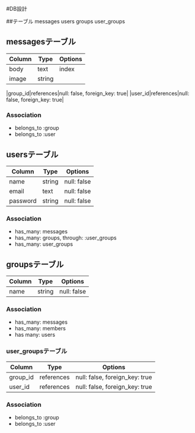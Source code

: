 #DB設計

##テーブル
messages
users
groups
user_groups

## messagesテーブル
|Column|Type|Options|
|------|----|-------|
|body|text|index|
|image|string|

|group_id|references|null: false, foreign_key: true|
|user_id|references|null: false, foreign_key: true|

### Association
- belongs_to :group
- belongs_to :user

## usersテーブル
|Column|Type|Options|
|------|----|-------|
|name|string|null: false|
|email|text|null: false|
|password|string|null: false|

### Association
- has_many: messages
- has_many: groups, through: :user_groups
- has_many: user_groups


## groupsテーブル
|Column|Type|Options|
|------|----|-------|
|name|string|null: false|

### Association
- has_many: messages
- has_many: members
- has many: users
### user_groupsテーブル
|Column|Type|Options|
|------|----|-------|
|group_id|references|null: false, foreign_key: true|
|user_id|references|null: false, foreign_key: true|

### Association
- belongs_to :group
- belongs_to :user

